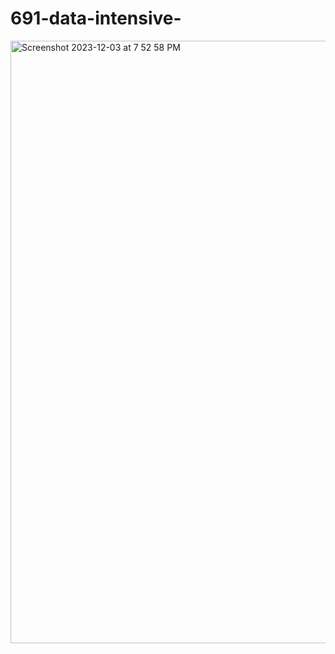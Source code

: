 # 691-data-intensive-




<img width="964" alt="Screenshot 2023-12-03 at 7 52 58 PM" src="https://github.com/umbckhitk/691-data-intensive-/assets/105472386/d66850b9-5ea6-40d0-af90-17db65b099c8">
